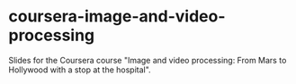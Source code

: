 # coursera-image-and-video-processing
Slides for the Coursera course "Image and video processing: From Mars to Hollywood with a stop at the hospital".
